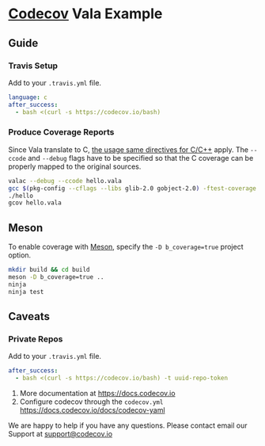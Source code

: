 # [Codecov][1] Vala Example
## Guide
### Travis Setup

Add to your `.travis.yml` file.
```yml
language: c
after_success:
  - bash <(curl -s https://codecov.io/bash)
```
### Produce Coverage Reports

Since Vala translate to C, [the usage same directives for C/C++](https://github.com/codecov/example-c)
apply. The ``--ccode`` and ``--debug`` flags have to be specified so that the
C coverage can be properly mapped to the original sources.

```bash
valac --debug --ccode hello.vala
gcc $(pkg-config --cflags --libs glib-2.0 gobject-2.0) -ftest-coverage -fprofile-arcs -o hello hello.c
./hello
gcov hello.vala
```

## Meson

To enable coverage with [Meson][5], specify the `-D b_coverage=true` project option.

```bash
mkdir build && cd build
meson -D b_coverage=true ..
ninja
ninja test
```

## Caveats
### Private Repos
Add to your `.travis.yml` file.
```yml
after_success:
  - bash <(curl -s https://codecov.io/bash) -t uuid-repo-token
```

1. More documentation at https://docs.codecov.io
2. Configure codecov through the `codecov.yml`  https://docs.codecov.io/docs/codecov-yaml

We are happy to help if you have any questions. Please contact email our Support at [support@codecov.io](mailto:support@codecov.io)

[1]: https://codecov.io/
[5]: http://mesonbuild.com/
